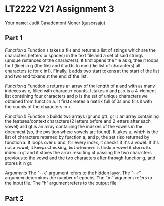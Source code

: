 # LT2222 V21 Assignment 3

Your name: Judit Casademont Moner (guscasaju)

## Part 1
*Function a*
Function a takes a file and returns a list of strings which are the characters (letters or spaces) in the text file and a set of said strings (unique instances of the characters).
It first opens the file as q, then it loops for l (line) in q (the file) and it adds to mm (the list of characters) all characters (c for c in l). Finally, it adds two start tokens at the start of the list and two end tokens at the end of the list. 

*Function g*
Function g returns an array of the length of p and with as many indexes as x, filled with character counts. It takes x and p, x is a 4-element list containing four characters and p is the set of unique characters we obtained from function a.
It first creates a matrix full of 0s and fills it with the counts of the characters in x.

*Function b*
Function b builds two arrays (gr and gt), gr is an array containing the features/context characters (2 letters before and 2 letters after each vowel) and gt is an array containing the indexes of the vowels in the document (so, the position where vowels are found).
It takes u, which is the list of characters returned by function a, and p, the set also returned by function a. It loops over u and, for every index, it checks if it's a vowel. If it's not a vowel, it keeps checking, but whenever it finds a vowel it stores its index in gt and it stores the array resulting of passing the two characters previous to the vowel and the two characters after through function g, and stores it in gr.

*Arguments*
The "--k" argument refers to the hidden layer.
The "--r" argument determines the number of epochs.
The "m" argument refers to the input file.
The "h" argument refers to the output file.

## Part 2

## Part 3

| Tables   |      Are      |  Cool |
|----------|:-------------:|------:|
| col 1 is |  left-aligned | $1600 |
| col 2 is |    centered   |   $12 |
| col 3 is | right-aligned |    $1 |

| Model name | r parameter | k parameter | accuracy |
| :---: | :---: | :---: | :---: | :---: |
| model_rdefault_k100 | 100 | 100 | 31% |
| model_rdefault_k250 | 100 | 250 | 40% |
| model_rdefault_k300 | 100 | 300 | 46% |
| model_rdefault_k350 | 100 | 350 | 30% |
| model_rdefault_k400 | 100 | 400 | 13% |

## Bonuses

## Other notes

